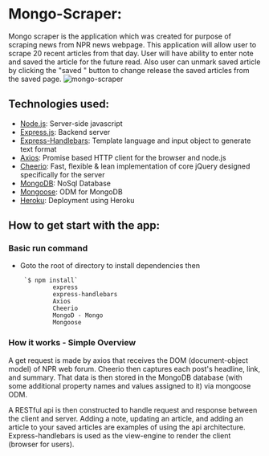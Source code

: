 # Mongo-Scraper:
Mongo scraper is the application which was created for purpose of scraping news from NPR news webpage. This application will allow user to scrape 20 recent articles from that day. User will have ability to enter note and saved the article for the future read. Also user can unmark saved article by clicking the "saved " button to change release the saved articles from the saved page.
![mongo-scraper](nprScraperHp.png)

## Technologies used:

* [Node.js](https://nodejs.org/en/docs/): Server-side javascript
* [Express.js](https://expressjs.com/): Backend server
* [Express-Handlebars](https://handlebarsjs.com/guide/#installation): Template language and input object to generate text format
* [Axios](https://www.npmjs.com/package/axios): Promise based HTTP client for the browser and node.js
* [Cheerio](https://github.com/cheeriojs/cheerio): Fast, flexible & lean implementation of core jQuery designed specifically for the server
* [MongoDB](https://docs.mongodb.com/guides/): NoSql Database
* [Mongoose](https://mongoosejs.com/docs/): ODM for MongoDB
* [Heroku](https://devcenter.heroku.com/articles/github-integration): Deployment using Heroku

## How to get start with the app:

### Basic run command
 - Goto the root of directory to install dependencies then

        `$ npm install`
                express
                express-handlebars
                Axios
                Cheerio
                MongoD - Mongo
                Mongoose
                

### How it works - Simple Overview

A get request is made by axios that receives the DOM (document-object model) of NPR web forum. Cheerio then captures each post's headline, link, and summary. That data is then stored in the MongoDB database (with some additional property names and values assigned to it) via mongoose ODM. 

A RESTful api is then constructed to handle request and response between the client and server. Adding a note, updating an article, and adding an article to your saved articles are examples of using the api architecture. Express-handlebars is used as the view-engine to render the client (browser for users).


